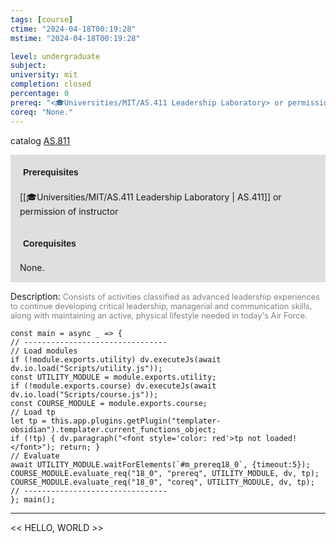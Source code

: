 ```yaml
---
tags: [course]
ctime: "2024-04-18T00:19:28"
mstime: "2024-04-18T00:19:28"

level: undergraduate
subject: 
university: mit
completion: closed
percentage: 0
prereq: "<🎓Universities/MIT/AS.411 Leadership Laboratory> or permission of instructor"
coreq: "None."
---
```


catalog [AS.811](http://student.mit.edu/catalog/mASa.html#AS.811)

<span style="display: block; padding: 15px; background-color: rgb(100, 100, 100, 0.2);"><font id="m_prereq18_0" style="display: block; font-family: Arial, sans-serif; font-weight: bold; padding: 5px">Prerequisites</font><br><span id="prereq18_0">[[🎓Universities/MIT/AS.411 Leadership Laboratory | AS.411]] or permission of instructor</span></span>
<span style="display: block; padding: 15px; background-color: rgb(100, 100, 100, 0.2);"><font id="m_coreq18_0" style="display: block; font-family: Arial, sans-serif; font-weight: bold; padding: 5px">Corequisites</font><br><span id="coreq18_0">None.</span></span>

<font style="">Description:</font>
<font style="color: grey; font-size: 0.8rem;">Consists of activities classified as advanced leadership experiences to continue developing critical leadership, managerial and communication skills, along with maintaining an active, physical lifestyle needed in today's Air Force.</font>

```dataviewjs
const main = async _ => {
// --------------------------------
// Load modules
if (!module.exports.utility) dv.executeJs(await dv.io.load("Scripts/utility.js"));
const UTILITY_MODULE = module.exports.utility;
if (!module.exports.course) dv.executeJs(await dv.io.load("Scripts/course.js"));
const COURSE_MODULE = module.exports.course;
// Load tp
let tp = this.app.plugins.getPlugin("templater-obsidian").templater.current_functions_object;
if (!tp) { dv.paragraph("<font style='color: red'>tp not loaded!</font>"); return; }
// Evaluate
await UTILITY_MODULE.waitForElements(`#m_prereq18_0`, {timeout:5});
COURSE_MODULE.evaluate_req("18_0", "prereq", UTILITY_MODULE, dv, tp);
COURSE_MODULE.evaluate_req("18_0", "coreq", UTILITY_MODULE, dv, tp);
// --------------------------------
}; main();
```

---

<< HELLO, WORLD >>
